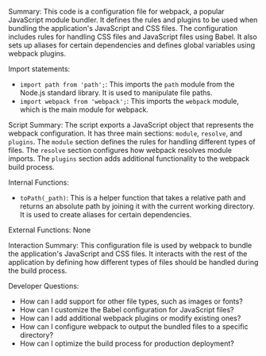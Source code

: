 Summary:
This code is a configuration file for webpack, a popular JavaScript module bundler. It defines the rules and plugins to be used when bundling the application's JavaScript and CSS files. The configuration includes rules for handling CSS files and JavaScript files using Babel. It also sets up aliases for certain dependencies and defines global variables using webpack plugins.

Import statements:
- `import path from 'path';`: This imports the `path` module from the Node.js standard library. It is used to manipulate file paths.
- `import webpack from 'webpack';`: This imports the `webpack` module, which is the main module for webpack.

Script Summary:
The script exports a JavaScript object that represents the webpack configuration. It has three main sections: `module`, `resolve`, and `plugins`. The `module` section defines the rules for handling different types of files. The `resolve` section configures how webpack resolves module imports. The `plugins` section adds additional functionality to the webpack build process.

Internal Functions:
- `toPath(_path)`: This is a helper function that takes a relative path and returns an absolute path by joining it with the current working directory. It is used to create aliases for certain dependencies.

External Functions:
None

Interaction Summary:
This configuration file is used by webpack to bundle the application's JavaScript and CSS files. It interacts with the rest of the application by defining how different types of files should be handled during the build process.

Developer Questions:
- How can I add support for other file types, such as images or fonts?
- How can I customize the Babel configuration for JavaScript files?
- How can I add additional webpack plugins or modify existing ones?
- How can I configure webpack to output the bundled files to a specific directory?
- How can I optimize the build process for production deployment?